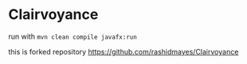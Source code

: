 # Clairvoyance

run with <code>mvn clean compile javafx:run</code>

this is forked repository https://github.com/rashidmayes/Clairvoyance